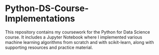 # Python-DS-Course-Implementations
This repository contains my coursework for the Python for Data Science course. It includes a Jupyter Notebook where I implemented various machine learning algorithms from scratch and with scikit-learn, along with supporting resources and practice material.

